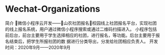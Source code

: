 # Wechat-Organizations

简介 🥡微信小程序云开发——🌟山农社团报名🌟校园线上社团报名平台，实现社团的线上报名系统，用户通过微信小程序搜索或通过二维码扫描进入。 小程序包括前后台，前台主要用于学生选择相应的社团，进行报名，等功能。后台主要用于报名结束后，把学生所报社团的数 据进行分类导出，分发给社团相应负责人。
开发时间：2020年9月——2020年9月
